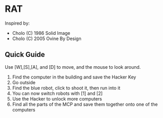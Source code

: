 # RAT

Inspired by:
- Cholo (C) 1986 Solid Image
- Cholo (C) 2005 Ovine By Design

## Quick Guide

Use [W],[S],[A], and [D] to move, and the mouse to look around.

1. Find the computer in the building and save the Hacker Key
3. Go outside
3. Find the blue robot, click to shoot it, then run into it
4. You can now switch robots with [1] and [2]
5. Use the Hacker to unlock more computers
6. Find all the parts of the MCP and save them together onto one of the computers